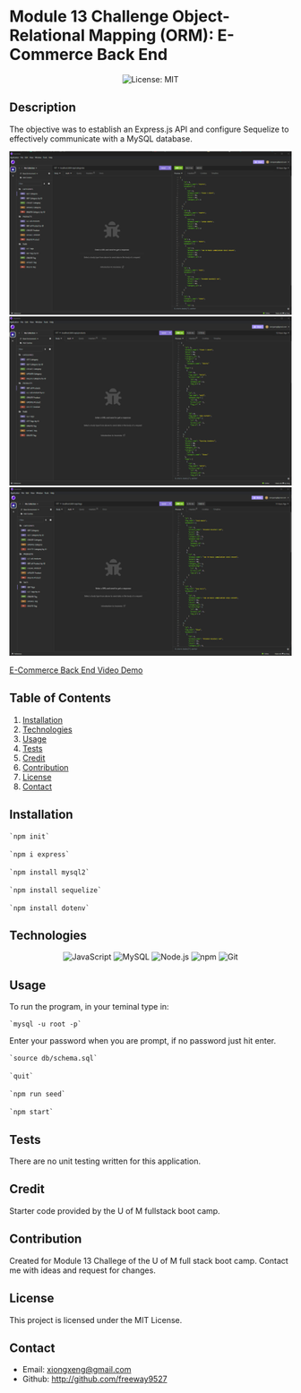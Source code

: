 # Module 13 Challenge Object-Relational Mapping (ORM): E-Commerce Back End

<p align="center">
  <img src="https://img.shields.io/badge/License-MIT-blue" alt="License: MIT">
</p>

## Description
The objective was to establish an Express.js API and configure Sequelize to effectively communicate with a MySQL database.

![Alt text](<Assets/images/MVC-Get Category.png>)
![Alt text](<Assets/images/MVC-Get Product.png>)
![Alt text](<Assets/images/MVC-Get Tag.png>)

[E-Commerce Back End Video Demo]()

## Table of Contents
1. [Installation](#installation)
2. [Technologies](#technologies)
3. [Usage](#usage)
4. [Tests](#tests)
5. [Credit](#credit)
6. [Contribution](#contribution)
7. [License](#license)
8. [Contact](#contact)

## Installation
```
`npm init`

`npm i express`

`npm install mysql2`

`npm install sequelize`

`npm install dotenv`
```
## Technologies

<p align="center">
  <img src="https://img.shields.io/badge/-JavaScript-blue?logo=JavaScript&logoColor=white" alt="JavaScript">
  <img src="https://img.shields.io/badge/-MySQL-red?logo=MySQL&logoColor=white" alt="MySQL">
  <img src="https://img.shields.io/badge/-Node.js-purple?logo=Node.js&logoColor=white" alt="Node.js">
  <img src="https://img.shields.io/badge/-npm-CB3837?logo=npm&logoColor=white" alt="npm">
  <img src="https://img.shields.io/badge/-Git-orange?logo=Git&logoColor=white" alt="Git">
</p>

## Usage

To run the program, in your teminal type in:
```
`mysql -u root -p`
```

Enter your password when you are prompt, if no password just hit enter.

```
`source db/schema.sql`

`quit`

`npm run seed`

`npm start`
```


## Tests

There are no unit testing written for this application.

## Credit

Starter code provided by the U of M fullstack boot camp.

## Contribution

Created for Module 13 Challege of the U of M full stack boot camp. Contact me with ideas and request for changes.

## License

This project is licensed under the MIT License.

## Contact

 * Email: xiongxeng@gmail.com
 * Github: http://github.com/freeway9527


